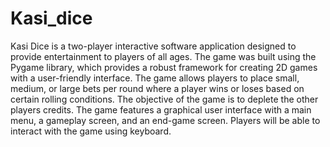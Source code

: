 # Kasi_dice
Kasi Dice is a two-player interactive software application designed to provide entertainment to players of all ages. The game was built using the Pygame library, which provides a robust framework for creating 2D games with a user-friendly interface. The game allows players to place small, medium, or large bets per round where a player wins or loses based on certain rolling conditions. The objective of the game is to deplete the other players credits. The game features a graphical user interface with a main menu, a gameplay screen, and an end-game screen. Players will be able to interact with the game using keyboard.

